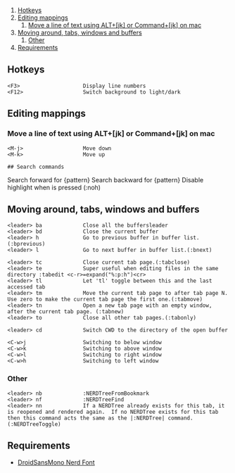 1. [Hotkeys](#hotkeys)
2. [Editing mappings](#editing-mappings)
   1. [Move a line of text using ALT+[jk] or Command+[jk] on mac](#move-a-line-of-text-using-altjk-or-commandjk-on-mac)
3. [Moving around, tabs, windows and buffers](#moving-around-tabs-windows-and-buffers)
   1. [Other](#other)
4. [Requirements](#requirements)

## Hotkeys
```
<F3>                    Display line numbers
<F12>                   Switch background to light/dark
```

## Editing mappings
### Move a line of text using ALT+[jk] or Command+[jk] on mac
```
<M-j>                   Move down
<M-k>                   Move up

## Search commands
```
<space>                 Search forward for {pattern}
<c-space>               Search backward for {pattern}
<leader> <cr>           Disable highlight when is pressed (:noh)

## Moving around, tabs, windows and buffers
```
<leader> ba             Close all the buffersleader
<leader> bd             Close the current buffer
<leader> h              Go to previous buffer in buffer list.(:bprevious)
<leader> l              Go to next buffer in buffer list.(:bnext)

<leader> tc             Close current tab page.(:tabclose)
<leader> te             Super useful when editing files in the same directory :tabedit <c-r>=expand("%:p:h")<cr>
<leader> tl             Let 'tl' toggle between this and the last accessed tab
<leader> tm             Move the current tab page to after tab page N.  Use zero to make the current tab page the first one.(:tabmove)
<leader> tn             Open a new tab page with an empty window, after the current tab page. (:tabnew)
<leader> to             Close all other tab pages.(:tabonly)

<leader> cd             Switch CWD to the directory of the open buffer

<C-w>j                  Switching to below window 
<C-w>k                  Switching to above window
<C-w>l                  Switching to right window 
<C-w>h                  Switching to left window

```

### Other
```
<leader> nb             :NERDTreeFromBookmark
<leader> nf             :NERDTreeFind
<leader> nn             If a NERDTree already exists for this tab, it is reopened and rendered again.  If no NERDTree exists for this tab then this command acts the same as the |:NERDTree| command. (:NERDTreeToggle)
```

## Requirements  
- [DroidSansMono Nerd Font](https://github.com/ryanoasis/nerd-fonts/raw/master/patched-fonts/DroidSansMono/complete/Droid%20Sans%20Mono%20Nerd%20Font%20Complete%20Mono.otf)